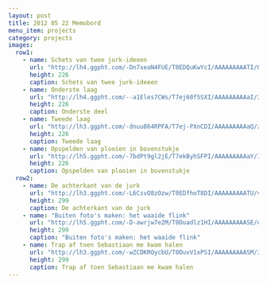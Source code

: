 ```yaml
---
layout: post
title: 2012 05 22 Memobord
menu_item: projects
category: projects
images:
  row1:
    - name: Schets van twee jurk-ideeen
      url: "http://lh4.ggpht.com/-Dn7xeaN4FUE/T0EDQuKwYcI/AAAAAAAAATI/QVwTXToxoxE/s400/2012-01-20%2525252525252019.53.05_1.jpg"
      height: 226
      caption: Schets van twee jurk-ideeen
    - name: Onderste laag
      url: "http://lh4.ggpht.com/--a1Eles7CWs/T7ej60f5SXI/AAAAAAAAAaI/343h8XKPf3M/IMG_5170_1.jpg"
      height: 226
      caption: Onderste deel
    - name: Tweede laag
      url: "http://lh3.ggpht.com/-dnuu864RPFA/T7ej-PXnCDI/AAAAAAAAAaQ/zgotCFHse-Q/s400/IMG_5173_1.jpg"
      height: 226
      caption: Tweede laag
    - name: Opspelden van plooien in bovenstukje
      url: "http://lh5.ggpht.com/-7bdPt9gl2jE/T7ekByhSFPI/AAAAAAAAAaY/IlO8_BhbtbM/s400/IMG_5199_1.jpg"
      height: 226
      caption: Opspelden van plooien in bovenstukje
  row2:
    - name: De achterkant van de jurk
      url: "http://lh3.ggpht.com/-L6CsvO8zOzw/T0EDfhoT8DI/AAAAAAAAATU/vwVnzfQJgVw/s400/DSC03366_1.jpg"
      height: 299
      caption: De achterkant van de jurk
    - name: "Buiten foto's maken: het waaide flink"
      url: "http://lh5.ggpht.com/-D-awrjw7e2M/T0Duadlz1HI/AAAAAAAAASE/o6CB-0UWZH0/s400/Bruiloft%2525252520Sebas%2525252520%2525252526%2525252520Jo%2525252520088.JPG"
      height: 299
      caption: "Buiten foto's maken: het waaide flink"
    - name: Trap af toen Sebastiaan me kwam halen
      url: "http://lh3.ggpht.com/-wZCDKROycbU/T0DuvV1xPSI/AAAAAAAAASM/3VbXhgB1-f4/s400/DSC03376.JPG"
      height: 299
      caption: Trap af toen Sebastiaan me kwam halen
---
```

